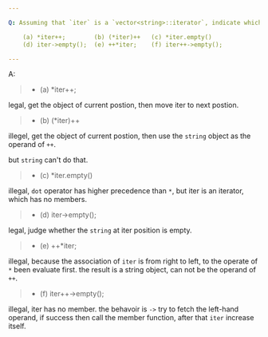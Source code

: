 ```yaml
---

Q: Assuming that `iter` is a `vector<string>::iterator`, indicate which, if any, of the following expressions are legal. Explain the behavior of the legal expressions and why those that aren't legal are in error.

    (a) *iter++;        (b) (*iter)++   (c) *iter.empty()
    (d) iter->empty();  (e) ++*iter;    (f) iter++->empty();

---
```


A: 

> + (a) *iter++;        

legal, get the object of current postion, then move iter to next postion.
> + (b) (*iter)++  

illegel, get the object of current postion, then use the `string` object as the operand of `++`.

but `string` can't do that.
> + (c) *iter.empty()

illegal, `dot` operator has higher precedence than `*`, but iter is an iterator, which has no members.
> + (d) iter->empty();  

legal, judge whether the `string` at iter position is empty.
> + (e) ++*iter;   

illegal, because the association of `iter` is from right to left, to the operate of `*` been evaluate first. the result is a string object, can not be the operand of `++`.
> + (f) iter++->empty();

illegal, iter has no member.
the behavoir is `->` try to fetch the left-hand operand, if success then call the member function, after that `iter` increase itself.